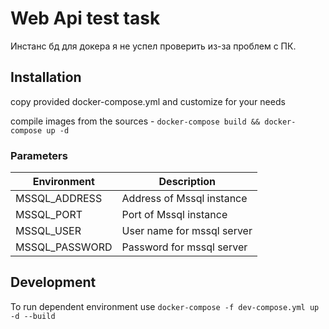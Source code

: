 # Web Api test task
Инстанс бд для докера я не успел проверить из-за проблем с ПК.

## Installation

copy provided docker-compose.yml and customize for your needs

compile images from the sources - `docker-compose build && docker-compose up -d`

### Parameters

| Environment    | Description                |
|----------------|----------------------------|
| MSSQL_ADDRESS  | Address of Mssql instance  |
| MSSQL_PORT     | Port of Mssql instance     |
| MSSQL_USER     | User name for mssql server |
| MSSQL_PASSWORD | Password for mssql server  |

## Development

To run dependent environment use `docker-compose -f dev-compose.yml up -d --build`
